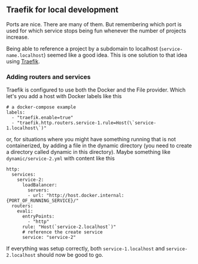 ## Traefik for local development

Ports are nice. There are many of them. But remembering which port is used for which service
stops being fun whenever the number of projects increase.

Being able to reference a project by a subdomain to localhost (`service-name.localhost`) seemed
like a good idea. This is one solution to that idea using [Traefik](https://github.com/traefik/traefik).

### Adding routers and services

Traefik is configured to use both the Docker and the File provider. Which let's you add a host
with Docker labels like this

```
# a docker-compose example
labels:
  - "traefik.enable=true"
  - "traefik.http.routers.service-1.rule=Host(\`service-1.localhost\`)"
```

or, for situations where you might have something running that is not containerized, by
adding a file in the dynamic directory (you need to create a directory called dynamic
in this directory). Maybe something like `dynamic/service-2.yml` with
content like this

```
http:
  services:
    service-2:
      loadBalancer:
        servers:
        - url: "http://host.docker.internal:{PORT_OF_RUNNING_SERVICE}/"
  routers:
    evali:
      entryPoints:
        - "http"
      rule: "Host(`service-2.localhost`)"
      # reference the create service
      service: "service-2"
```

If everything was setup correctly, both `service-1.localhost` and `service-2.localhost`
should now be good to go.

